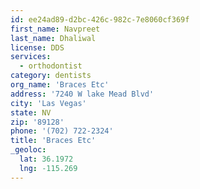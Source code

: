 ```yaml
---
id: ee24ad89-d2bc-426c-982c-7e8060cf369f
first_name: Navpreet
last_name: Dhaliwal
license: DDS
services:
  - orthodontist
category: dentists
org_name: 'Braces Etc'
address: '7240 W lake Mead Blvd'
city: 'Las Vegas'
state: NV
zip: '89128'
phone: '(702) 722-2324'
title: 'Braces Etc'
_geoloc:
  lat: 36.1972
  lng: -115.269
---
```

